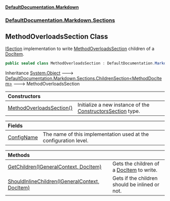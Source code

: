 #### [DefaultDocumentation\.Markdown](../../../../index.md 'index')
### [DefaultDocumentation\.Markdown\.Sections](../../../../index.md#DefaultDocumentation.Markdown.Sections 'DefaultDocumentation\.Markdown\.Sections')

## MethodOverloadsSection Class

[ISection](https://github.com/Doraku/DefaultDocumentation/blob/master/documentation/api/DefaultDocumentation/Api/ISection/index.md 'DefaultDocumentation\.Api\.ISection') implementation to write [MethodOverloadsSection](index.md 'DefaultDocumentation\.Markdown\.Sections\.MethodOverloadsSection') children of a [DocItem](https://github.com/Doraku/DefaultDocumentation/blob/master/documentation/api/DefaultDocumentation/Models/DocItem/index.md 'DefaultDocumentation\.Models\.DocItem')\.

```csharp
public sealed class MethodOverloadsSection : DefaultDocumentation.Markdown.Sections.ChildrenSection<DefaultDocumentation.Models.Members.MethodDocItem>
```

Inheritance [System\.Object](https://learn.microsoft.com/en-us/dotnet/api/system.object 'System\.Object') &#129106; [DefaultDocumentation\.Markdown\.Sections\.ChildrenSection&lt;](../ChildrenSection_T_/index.md 'DefaultDocumentation\.Markdown\.Sections\.ChildrenSection\<T\>')[MethodDocItem](https://github.com/Doraku/DefaultDocumentation/blob/master/documentation/api/DefaultDocumentation/Models/Members/MethodDocItem/index.md 'DefaultDocumentation\.Models\.Members\.MethodDocItem')[&gt;](../ChildrenSection_T_/index.md 'DefaultDocumentation\.Markdown\.Sections\.ChildrenSection\<T\>') &#129106; MethodOverloadsSection

| Constructors | |
| :--- | :--- |
| [MethodOverloadsSection\(\)](MethodOverloadsSection().md 'DefaultDocumentation\.Markdown\.Sections\.MethodOverloadsSection\.MethodOverloadsSection\(\)') | Initialize a new instance of the [ConstructorsSection](../ConstructorsSection/index.md 'DefaultDocumentation\.Markdown\.Sections\.ConstructorsSection') type\. |

| Fields | |
| :--- | :--- |
| [ConfigName](ConfigName.md 'DefaultDocumentation\.Markdown\.Sections\.MethodOverloadsSection\.ConfigName') | The name of this implementation used at the configuration level\. |

| Methods | |
| :--- | :--- |
| [GetChildren\(IGeneralContext, DocItem\)](GetChildren(IGeneralContext,DocItem).md 'DefaultDocumentation\.Markdown\.Sections\.MethodOverloadsSection\.GetChildren\(DefaultDocumentation\.IGeneralContext, DefaultDocumentation\.Models\.DocItem\)') | Gets the children of a [DocItem](https://github.com/Doraku/DefaultDocumentation/blob/master/documentation/api/DefaultDocumentation/Models/DocItem/index.md 'DefaultDocumentation\.Models\.DocItem') to write\. |
| [ShouldInlineChildren\(IGeneralContext, DocItem\)](ShouldInlineChildren(IGeneralContext,DocItem).md 'DefaultDocumentation\.Markdown\.Sections\.MethodOverloadsSection\.ShouldInlineChildren\(DefaultDocumentation\.IGeneralContext, DefaultDocumentation\.Models\.DocItem\)') | Gets if the children should be inlined or not\. |
